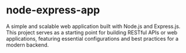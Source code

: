 # node-express-app
A simple and scalable web application built with Node.js and Express.js. This project serves as a starting point for building RESTful APIs or web applications, featuring essential configurations and best practices for a modern backend.

